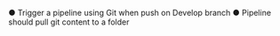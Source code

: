 ● Trigger a pipeline using Git when push on Develop branch 
● Pipeline should pull git content to a folder
